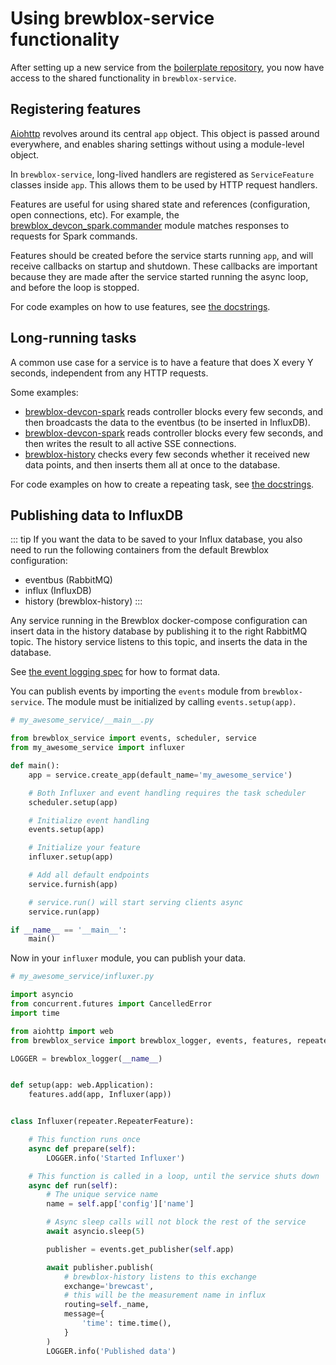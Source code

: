 # Using brewblox-service functionality

After setting up a new service from the [boilerplate repository](https://github.com/brewblox/brewblox-boilerplate), you now have access to the shared functionality in `brewblox-service`.

## Registering features

[Aiohttp](https://aiohttp.readthedocs.io/en/stable/) revolves around its central `app` object. This object is passed around everywhere, and enables sharing settings without using a module-level object.

In `brewblox-service`, long-lived handlers are registered as `ServiceFeature` classes inside `app`. This allows them to be used by HTTP request handlers.

Features are useful for using shared state and references (configuration, open connections, etc). For example, the [brewblox_devcon_spark.commander](https://github.com/Brewblox/brewblox-devcon-spark/blob/develop/brewblox_devcon_spark/commander.py) module matches responses to requests for Spark commands.

Features should be created before the service starts running `app`, and will receive callbacks on startup and shutdown. These callbacks are important because they are made after the service started running the async loop, and before the loop is stopped.

For code examples on how to use features, see [the docstrings](https://github.com/Brewblox/brewblox-service/blob/develop/brewblox_service/features.py).


## Long-running tasks

A common use case for a service is to have a feature that does X every Y seconds, independent from any HTTP requests.

Some examples:
- [brewblox-devcon-spark](https://github.com/Brewblox/brewblox-devcon-spark/blob/develop/brewblox_devcon_spark/broadcaster.py) reads controller blocks every few seconds, and then broadcasts the data to the eventbus (to be inserted in InfluxDB).
- [brewblox-devcon-spark](https://github.com/Brewblox/brewblox-devcon-spark/blob/develop/brewblox_devcon_spark/api/sse_api.py) reads controller blocks every few seconds, and then writes the result to all active SSE connections.
- [brewblox-history](https://github.com/Brewblox/brewblox-history/blob/develop/brewblox_history/influx.py) checks every few seconds whether it received new data points, and then inserts them all at once to the database.

For code examples on how to create a repeating task, see [the docstrings](https://github.com/Brewblox/brewblox-service/blob/develop/brewblox_service/repeater.py).

## Publishing data to InfluxDB

::: tip
If you want the data to be saved to your Influx database, you also need to run the following containers from the default Brewblox configuration:
- eventbus (RabbitMQ)
- influx (InfluxDB)
- history (brewblox-history)
:::

Any service running in the Brewblox docker-compose configuration can insert data in the history database by publishing it to the right RabbitMQ topic.
The history service listens to this topic, and inserts the data in the database.

See [the event logging spec](../reference/event_logging) for how to format data.

You can publish events by importing the `events` module from `brewblox-service`.
The module must be initialized by calling `events.setup(app)`.

``` python
# my_awesome_service/__main__.py

from brewblox_service import events, scheduler, service
from my_awesome_service import influxer

def main():
    app = service.create_app(default_name='my_awesome_service')

    # Both Influxer and event handling requires the task scheduler
    scheduler.setup(app)

    # Initialize event handling
    events.setup(app)

    # Initialize your feature
    influxer.setup(app)

    # Add all default endpoints
    service.furnish(app)

    # service.run() will start serving clients async
    service.run(app)

if __name__ == '__main__':
    main()
```

Now in your `influxer` module, you can publish your data.

```python
# my_awesome_service/influxer.py

import asyncio
from concurrent.futures import CancelledError
import time

from aiohttp import web
from brewblox_service import brewblox_logger, events, features, repeater

LOGGER = brewblox_logger(__name__)


def setup(app: web.Application):
    features.add(app, Influxer(app))


class Influxer(repeater.RepeaterFeature):

    # This function runs once
    async def prepare(self):
        LOGGER.info('Started Influxer')

    # This function is called in a loop, until the service shuts down
    async def run(self):
        # The unique service name
        name = self.app['config']['name']

        # Async sleep calls will not block the rest of the service
        await asyncio.sleep(5)

        publisher = events.get_publisher(self.app)

        await publisher.publish(
            # brewblox-history listens to this exchange
            exchange='brewcast',
            # this will be the measurement name in influx
            routing=self._name,
            message={
                'time': time.time(),
            }
        )
        LOGGER.info('Published data')
```
